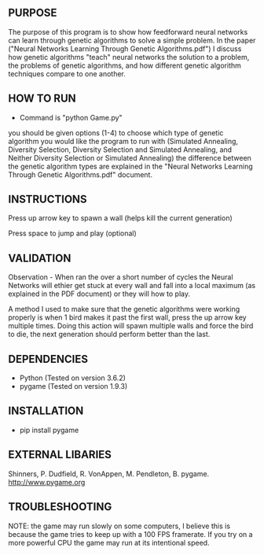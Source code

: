 ## PURPOSE
The purpose of this program is to show how feedforward neural networks can learn through genetic algorithms to solve a simple problem. In the paper ("Neural Networks Learning Through Genetic Algorithms.pdf") I discuss how genetic algorithms "teach" neural networks the solution to a problem, the problems of genetic algorithms, and how different genetic algorithm techniques compare to one another.

## HOW TO RUN 
 - Command is "python Game.py"

you should be given options (1-4) to choose which type of genetic algorithm you would like 
the program to run with (Simulated Annealing, Diversity Selection, Diversity Selection and Simulated Annealing, 
and Neither Diversity Selection or Simulated Annealing) the difference between the genetic algorithm types are 
explained in the "Neural Networks Learning Through Genetic Algorithms.pdf" document.

## INSTRUCTIONS
Press up arrow key to spawn a wall (helps kill the current generation)

Press space to jump and play (optional)

## VALIDATION
Observation - When ran the over a short number of cycles the Neural Networks will ethier 
get stuck at every wall and fall into a local maximum (as explained in the PDF document) 
or they will how to play. 

A method I used to make sure that the genetic algorithms were working properly is when 1 
bird makes it past the first wall, press the up arrow key multiple times. Doing this action
will spawn multiple walls and force the bird to die, the next generation should perform better than the last.

## DEPENDENCIES
 - Python (Tested on version 3.6.2)
 - pygame (Tested on version 1.9.3)

## INSTALLATION
 - pip install pygame

## EXTERNAL LIBARIES
Shinners, P. Dudfield, R. VonAppen, M. Pendleton, B. pygame.
http://www.pygame.org

## TROUBLESHOOTING
NOTE: the game may run slowly on some computers, I believe this is because the game tries
to keep up with a 100 FPS framerate. If you try on a more powerful CPU the game may run 
at its intentional speed.
